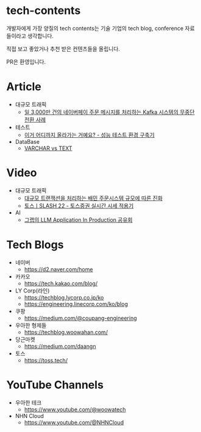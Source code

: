 # tech-contents
개발자에게 가장 양질의 tech contents는 기술 기업의 tech blog, conference 자료들이라고 생각합니다.

직접 보고 좋았거나 추천 받은 컨텐츠들을 올립니다.

PR은 환영입니다.

# Article
- 대규모 트래픽  
    - [일 3,000만 건의 네이버페이 주문 메시지를 처리하는 Kafka 시스템의 무중단 전환 사례](https://techblog.lycorp.co.jp/ko)
- 테스트
    - [이거 어디까지 올라가는 거예요? - 성능 테스트 환경 구축기](https://blog.lemonbase.team/%EB%B0%B1%EC%97%94%EB%93%9C-%EA%B8%B0%EC%88%A0%EA%B3%BC%EC%A0%9C-%EC%84%B1%EB%8A%A5-%ED%85%8C%EC%8A%A4%ED%8A%B8-%ED%99%98%EA%B2%BD-%EA%B5%AC%EC%B6%95-2f0dfd5ce9c3)
- DataBase
    - [VARCHAR vs TEXT](https://medium.com/daangn/varchar-vs-text-230a718a22a1)

# Video
- 대규모 트래픽
    - [대규모 트랜잭션을 처리하는 배민 주문시스템 규모에 따른 진화](https://www.youtube.com/watch?v=704qQs6KoUk&t=3s&ab_channel=%EC%9A%B0%EC%95%84%ED%95%9C%ED%85%8C%ED%81%AC)
    - [토스ㅣSLASH 22 - 토스증권 실시간 시세 적용기](https://www.youtube.com/watch?v=WKYE-QtzO6g&list=WL&index=18&ab_channel=%ED%86%A0%EC%8A%A4)
- AI
    - [그랩의 LLM Application In Production 공유회](https://www.youtube.com/watch?v=980oyIufuVQ)

# Tech Blogs
- 네이버
    - https://d2.naver.com/home
- 카카오
    - https://tech.kakao.com/blog/
- LY Corp(라인)
    - https://techblog.lycorp.co.jp/ko
    - https://engineering.linecorp.com/ko/blog
- 쿠팡
    - https://medium.com/@coupang-engineering
- 우아한 형제들
    - https://techblog.woowahan.com/
- 당근마켓
    - https://medium.com/daangn
- 토스
    - https://toss.tech/

# YouTube Channels
- 우아한 테크
    - https://www.youtube.com/@woowatech
- NHN Cloud
    - https://www.youtube.com/@NHNCloud
